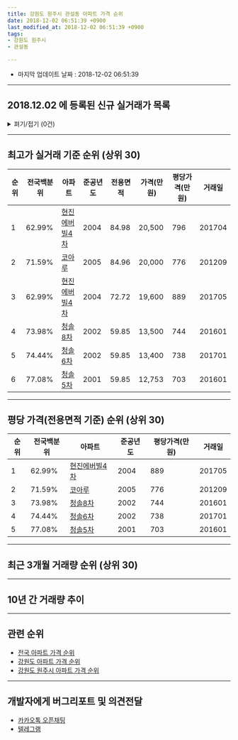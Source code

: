 ```yaml
---
title: 강원도 원주시 관설동 아파트 가격 순위
date: 2018-12-02 06:51:39 +0900
last_modified_at: 2018-12-02 06:51:39 +0900
tags:
- 강원도 원주시
- 관설동

---
```


* 마지막 업데이트 날짜 : 2018-12-02 06:51:39

---

## 2018.12.02 에 등록된 신규 실거래가 목록

<details>
<summary>펴기/접기 (0건)</summary>
<div markdown="1">

|아파트|전국백분위|준공년도|전용면적|가격(만원)|평당가격(만원)|거래일|
|---|---|---|---|---|---|---|
|없음|||||||


</div>
</details>

---

## 최고가 실거래 기준 순위 (상위 30)


|순위|전국백분위|아파트|준공년도|전용면적|가격(만원)|평당가격(만원)|거래일|
|---|---|---|---|---|---|---|---|
|1|62.99%|[현진에버빌4차](https://search.naver.com/search.naver?query=%EA%B0%95%EC%9B%90%EB%8F%84+%EC%9B%90%EC%A3%BC%EC%8B%9C+%EA%B4%80%EC%84%A4%EB%8F%99+%ED%98%84%EC%A7%84%EC%97%90%EB%B2%84%EB%B9%8C4%EC%B0%A8)|2004|84.98|20,500|796|201704|
|2|71.59%|[코아루](https://search.naver.com/search.naver?query=%EA%B0%95%EC%9B%90%EB%8F%84+%EC%9B%90%EC%A3%BC%EC%8B%9C+%EA%B4%80%EC%84%A4%EB%8F%99+%EC%BD%94%EC%95%84%EB%A3%A8)|2005|84.96|20,000|776|201209|
|3|62.99%|[현진에버빌4차](https://search.naver.com/search.naver?query=%EA%B0%95%EC%9B%90%EB%8F%84+%EC%9B%90%EC%A3%BC%EC%8B%9C+%EA%B4%80%EC%84%A4%EB%8F%99+%ED%98%84%EC%A7%84%EC%97%90%EB%B2%84%EB%B9%8C4%EC%B0%A8)|2004|72.72|19,600|889|201705|
|4|73.98%|[청솔8차](https://search.naver.com/search.naver?query=%EA%B0%95%EC%9B%90%EB%8F%84+%EC%9B%90%EC%A3%BC%EC%8B%9C+%EA%B4%80%EC%84%A4%EB%8F%99+%EC%B2%AD%EC%86%948%EC%B0%A8)|2002|59.85|13,500|744|201601|
|5|74.44%|[청솔6차](https://search.naver.com/search.naver?query=%EA%B0%95%EC%9B%90%EB%8F%84+%EC%9B%90%EC%A3%BC%EC%8B%9C+%EA%B4%80%EC%84%A4%EB%8F%99+%EC%B2%AD%EC%86%946%EC%B0%A8)|2002|59.85|13,400|738|201701|
|6|77.08%|[청솔5차](https://search.naver.com/search.naver?query=%EA%B0%95%EC%9B%90%EB%8F%84+%EC%9B%90%EC%A3%BC%EC%8B%9C+%EA%B4%80%EC%84%A4%EB%8F%99+%EC%B2%AD%EC%86%945%EC%B0%A8)|2001|59.85|12,753|703|201601|


---

## 평당 가격(전용면적 기준) 순위 (상위 30)


|순위|전국백분위|아파트|준공년도|평당가격(만원)|거래일|
|---|---|---|---|---|---|
|1|62.99%|[현진에버빌4차](https://search.naver.com/search.naver?query=%EA%B0%95%EC%9B%90%EB%8F%84+%EC%9B%90%EC%A3%BC%EC%8B%9C+%EA%B4%80%EC%84%A4%EB%8F%99+%ED%98%84%EC%A7%84%EC%97%90%EB%B2%84%EB%B9%8C4%EC%B0%A8)|2004|889|201705|
|2|71.59%|[코아루](https://search.naver.com/search.naver?query=%EA%B0%95%EC%9B%90%EB%8F%84+%EC%9B%90%EC%A3%BC%EC%8B%9C+%EA%B4%80%EC%84%A4%EB%8F%99+%EC%BD%94%EC%95%84%EB%A3%A8)|2005|776|201209|
|3|73.98%|[청솔8차](https://search.naver.com/search.naver?query=%EA%B0%95%EC%9B%90%EB%8F%84+%EC%9B%90%EC%A3%BC%EC%8B%9C+%EA%B4%80%EC%84%A4%EB%8F%99+%EC%B2%AD%EC%86%948%EC%B0%A8)|2002|744|201601|
|4|74.44%|[청솔6차](https://search.naver.com/search.naver?query=%EA%B0%95%EC%9B%90%EB%8F%84+%EC%9B%90%EC%A3%BC%EC%8B%9C+%EA%B4%80%EC%84%A4%EB%8F%99+%EC%B2%AD%EC%86%946%EC%B0%A8)|2002|738|201701|
|5|77.08%|[청솔5차](https://search.naver.com/search.naver?query=%EA%B0%95%EC%9B%90%EB%8F%84+%EC%9B%90%EC%A3%BC%EC%8B%9C+%EA%B4%80%EC%84%A4%EB%8F%99+%EC%B2%AD%EC%86%945%EC%B0%A8)|2001|703|201601|


---

## 최근 3개월 거래량 순위 (상위 30)


<div style="width:100%;">
    <canvas id="deal_count_ranking" height="250"></canvas>
</div>


<script>
new Chart(document.getElementById("deal_count_ranking"), {
    type: 'horizontalBar',
    data: {
        labels: ['청솔8차', '청솔6차', '청솔5차', '코아루'],
        datasets: [{
            label: '실거래 수',
            data: [5, 4, 3, 1],
            borderColor: "rgba(255, 0, 128, 1)",
            backgroundColor: "rgba(255, 0, 128, 0.5)",
            fill: false,
        }]
    },
    options: {
        responsive: true,
        title: {
            display: true,
            text: '최근 3개월 거래량 순위'
        },
        tooltips: {
            mode: 'index',
            intersect: false,
            callbacks: {
                title: function(tooltipItems, data) {
                    return "실거래 수:";
                },
                label: function(tooltipItem, data) {
                    return data.labels[tooltipItem.index] + ": " + tooltipItem.xLabel;
                }
            }
        },
        hover: {
            mode: 'nearest',
            intersect: true
        },
        scales: {
            xAxes: [{
                display: true,
                scaleLabel: {
                    display: true,
                    labelString: '실거래 수'
                },
                ticks: {
                    suggestedMin: 0,
                }
            }],
            yAxes: [{
                display: true,
                ticks: {
                    autoSkip: false,
                    callback: function(value, index, values) {
                        if (value.length > 15)
                            return value.substr(0, 13) + "...";
                        else
                            return value;
                    }
                },
                scaleLabel: {
                    display: false,
                }
            }]
        }
    }
});

</script>


---

## 10년 간 거래량 추이


<div style="width:100%;">
    <canvas id="deal_progress" height="250"></canvas>
</div>

<script>
new Chart(document.getElementById("deal_progress"), {
    type: 'line',
    data: {
        labels: ['200812','200901','200902','200903','200904','200905','200906','200907','200908','200909','200910','200911','200912','201001','201002','201003','201004','201005','201006','201007','201008','201009','201010','201011','201012','201101','201102','201103','201104','201105','201106','201107','201108','201109','201110','201111','201112','201201','201202','201203','201204','201205','201206','201207','201208','201209','201210','201211','201212','201301','201302','201303','201304','201305','201306','201307','201308','201309','201310','201311','201312','201401','201402','201403','201404','201405','201406','201407','201408','201409','201410','201411','201412','201501','201502','201503','201504','201505','201506','201507','201508','201509','201510','201511','201512','201601','201602','201603','201604','201605','201606','201607','201608','201609','201610','201611','201612','201701','201702','201703','201704','201705','201706','201707','201708','201709','201710','201711','201712','201801','201802','201803','201804','201805','201806','201807','201808','201809','201810','201811','201812'],
        datasets: [{
            label: '실거래 수',
            pointRadius: 1,
            data: [0, 2, 6, 3, 3, 2, 2, 1, 1, 3, 6, 4, 17, 5, 3, 2, 3, 3, 0, 0, 3, 4, 4, 5, 3, 11, 13, 13, 13, 9, 4, 6, 4, 5, 8, 6, 8, 1, 3, 4, 35, 5, 5, 18, 13, 35, 43, 31, 28, 21, 14, 24, 38, 26, 27, 18, 19, 22, 27, 28, 27, 21, 23, 17, 10, 8, 17, 70, 16, 40, 53, 30, 34, 24, 30, 39, 34, 10, 17, 15, 23, 22, 34, 28, 27, 18, 9, 38, 21, 19, 22, 14, 17, 15, 22, 16, 13, 8, 24, 6, 11, 10, 18, 12, 14, 14, 9, 11, 6, 2, 12, 16, 12, 4, 5, 7, 46, 8, 10, 3, 0],
            borderColor: "rgba(255, 201, 14, 1)",
            backgroundColor: "rgba(255, 201, 14, 0.5)",
            fill: true,
        }]
    },
    options: {
        responsive: true,
        title: {
            display: true,
            text: '10년간 거래량 추이'
        },
        tooltips: {
            mode: 'index',
            intersect: false,
        },
        hover: {
            mode: 'nearest',
            intersect: true
        },
        scales: {
            xAxes: [{
                display: true,
                scaleLabel: {
                    display: true,
                    labelString: '년/월'
                }
            }],
            yAxes: [{
                display: true,
                ticks: {
                    suggestedMin: 0,
                },
                scaleLabel: {
                    display: true,
                    labelString: '실거래 수'
                }
            }]
        }
    }
});

</script>


---

## 관련 순위

- [전국 아파트 가격 순위](https://inasie.github.io/apt-ranking/전국)
- [강원도 아파트 가격 순위](https://inasie.github.io/apt-ranking/강원도)
- [강원도 원주시 아파트 가격 순위](https://inasie.github.io/apt-ranking/강원도-원주시)


---

## 개발자에게 버그리포트 및 의견전달

- [카카오톡 오픈채팅](https://open.kakao.com/o/gLJUAP4)
- [텔레그램](https://t.me/inasie)

